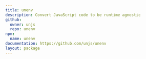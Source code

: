 ```yaml
---
title: unenv
description: Convert JavaScript code to be runtime agnostic
github:
  owner: unjs
  repo: unenv
npm:
  name: unenv
documentation: https://github.com/unjs/unenv
layout: package
---
```

